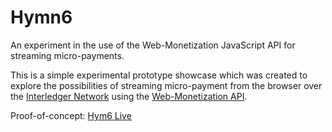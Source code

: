 # Hymn6
An experiment in the use of the Web-Monetization JavaScript API for streaming micro-payments.

This is a simple experimental prototype showcase which was created to explore the possibilities of streaming micro-payment from the browser over the [Interledger Network](https://interledger.org/) using the [Web-Monetization API](https://webmonetization.org/).

Proof-of-concept: [Hym6 Live](live.hymn6.com)
